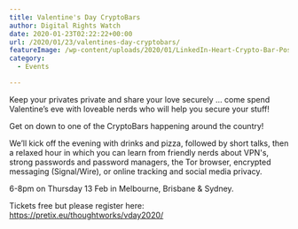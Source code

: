 ```yaml
---
title: Valentine's Day CryptoBars
author: Digital Rights Watch
date: 2020-01-23T02:22:22+00:00
url: /2020/01/23/valentines-day-cryptobars/
featureImage: /wp-content/uploads/2020/01/LinkedIn-Heart-Crypto-Bar-Post.png
category:
  - Events

---
```

Keep your privates private and share your love securely &#8230; come spend Valentine&#8217;s eve with loveable nerds who will help you secure your stuff!

Get on down to one of the CryptoBars happening around the country!

We&#8217;ll kick off the evening with drinks and pizza, followed by short talks, then a relaxed hour in which you can learn from friendly nerds about VPN's, strong passwords and password managers, the Tor browser, encrypted messaging (Signal/Wire), or online tracking and social media privacy.

6-8pm on Thursday 13 Feb in Melbourne, Brisbane & Sydney.

Tickets free but please register here: <a href="https://pretix.eu/thoughtworks/vday2020/" rel="noreferrer noopener" target="_blank">https://pretix.eu/thoughtworks/vday2020/</a>
